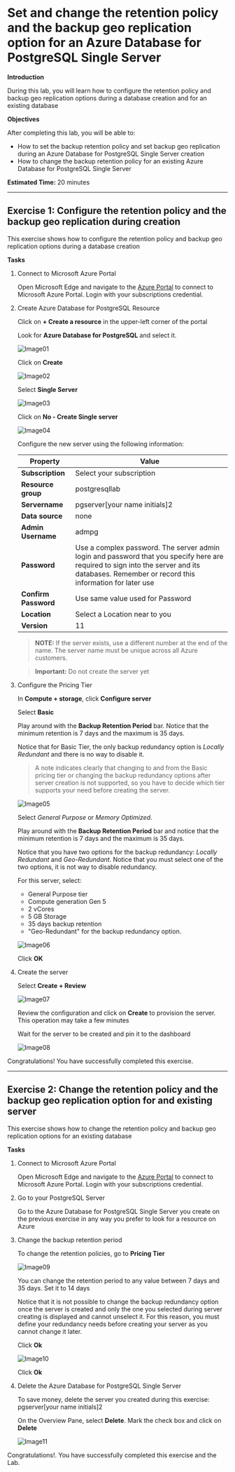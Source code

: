 # Set and change the retention policy and the backup geo replication option for an Azure Database for PostgreSQL Single Server

**Introduction** 

During this lab, you will learn how to configure the retention policy and backup geo replication options during a database creation and for an existing database

**Objectives** 

After completing this lab, you will be able to: 

- How to set the backup retention policy and set backup geo replication during an Azure Database for PostgreSQL Single Server creation
- How to change the backup retention policy for an existing Azure Database for PostgreSQL Single Server

**Estimated Time:** 20 minutes

---

## Exercise 1: Configure the retention policy and the backup geo replication during creation

This exercise shows how to configure the retention policy and backup geo replication options during a database creation

**Tasks**

1. Connect to Microsoft Azure Portal
    
   Open Microsoft Edge and navigate to the [Azure Portal](http://ms.portal.azure.com) to connect to Microsoft Azure Portal. Login with your subscriptions credential.
    
1. Create Azure Database for PostgreSQL Resource
    
   Click on **+ Create a resource** in the upper-left corner of the portal
   
   Look for **Azure Database for PostgreSQL** and select it.
   
   ![Image01](Media/image01.png)
   
   Click on **Create**
   
   ![Image02](Media/image02.png)
   
   Select **Single Server**
   
   ![Image03](Media/image03.png)

   Click on **No - Create Single server**

   ![Image04](Media/image04.png)
   
   Configure the new server using the following information:

   | Property             | Value      |
   | -------------------- | -----------------------------------|
   | **Subscription**     | Select your subscription           |
   | **Resource group**   | postgresqllab                      |
   | **Servername**       | pgserver[your name initials]2      |
   | **Data source**      | none                               |
   | **Admin Username**   | admpg                              |
   | **Password**         | Use a complex password. The server admin login and password that you specify here are required to sign into the server and its databases. Remember or record this information for later use                              |
   | **Confirm Password** | Use same value used for Password   |
   | **Location**         | Select a Location near to you    |
   | **Version**          | 11                                 |

   >**NOTE:** If the server exists, use a different number at the end of the name. The server name must be unique across all Azure customers.
   
   >**Important:** Do not create the server yet

1. Configure the Pricing Tier
    
   In **Compute + storage**, click **Configure server**

   Select **Basic**
    
   Play around with the **Backup Retention Period** bar. Notice that the minimum retention is 7 days and the maximum is 35 days.
    
   Notice that for Basic Tier, the only backup redundancy option is *Locally Redundant* and there is no way to disable it.

   >A note indicates clearly that changing to and from the Basic pricing tier or changing the backup redundancy options after server creation is not supported, so you have to decide which tier supports your need before creating the server.

   ![Image05](Media/image05.png)

   Select *General Purpose* or *Memory Optimized*.

   Play around with the **Backup Retention Period** bar and notice that the minimum retention is 7 days and the maximum is 35 days.

   Notice that you have two options for the backup redundancy: *Locally Redundant* and *Geo-Redundant*. Notice that you must select one of the two options, it is not way to disable redundancy.

   For this server, select:
   - General Purpose tier
   - Compute generation Gen 5
   - 2 vCores
   - 5 GB Storage
   - 35 days backup retention
   - "Geo-Redundant" for the backup redundancy option.
  
   ![Image06](Media/image06.png)
    
   Click **OK**

1. Create the server
    
   Select **Create + Review**
    
   ![Image07](Media/image07.png)
    
   Review the configuration and click on **Create** to provision the server. This operation may take a few minutes
    
   Wait for the server to be created and pin it to the dashboard
    
   ![Image08](Media/image08.png)

Congratulations! You have successfully completed this exercise.

---

## Exercise 2: Change the retention policy and the backup geo replication option for and existing server

This exercise shows how to change the retention policy and backup geo replication options for an existing database

**Tasks**

1. Connect to Microsoft Azure Portal
    
   Open Microsoft Edge and navigate to the [Azure Portal](http://ms.portal.azure.com) to connect to Microsoft Azure Portal. Login with your subscriptions credential.
 

1. Go to your PostgreSQL Server
    
   Go to the Azure Database for PostgreSQL Single Server you create on the previous exercise in any way you prefer to look for a resource on Azure

1. Change the backup retention period
    
   To change the retention policies, go to **Pricing Tier**
    
   ![Image09](Media/image09.png)
    
   You can change the retention period to any value between 7 days and 35 days. Set it to 14 days
    
   Notice that it is not possible to change the backup redundancy option once the server is created and only the one you selected during server creating is displayed and cannot unselect it. For this reason, you must define your redundancy needs before creating your server as you cannot change it later.
    
   Click **Ok**

   ![Image10](Media/image10.png)

   Click **Ok**

1. Delete the Azure Database for PostgreSQL Single Server
    
   To save money, delete the server you created during this exercise: pgserver[your name initials]2
    
   On the Overview Pane, select **Delete**. Mark the check box and click on **Delete**
    
   ![Image11](Media/image11.png)

Congratulations!. You have successfully completed this exercise and the Lab.
